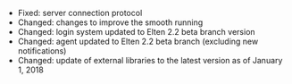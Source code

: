 - Fixed: server connection protocol
- Changed: changes to improve the smooth running
- Changed: login system updated to Elten 2.2 beta branch version
- Changed: agent updated to Elten 2.2 beta branch (excluding new notifications)
- Changed: update of external libraries to the latest version as of January 1, 2018